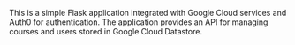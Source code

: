 This is a simple Flask application integrated with Google Cloud services and Auth0 for authentication. The application provides an API for managing courses and users stored in Google Cloud Datastore.
